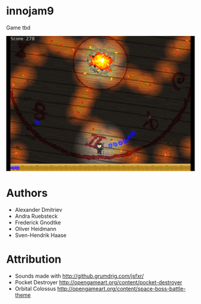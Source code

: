 # innojam9

Game tbd

![](screenshit.png)

# Authors

- Alexander Dmitriev
- Andra Ruebsteck
- Frederick Gnodtke
- Oliver Heidmann
- Sven-Hendrik Haase

# Attribution

- Sounds made with http://github.grumdrig.com/jsfxr/
- Pocket Destroyer http://opengameart.org/content/pocket-destroyer
- Orbital Colossus http://opengameart.org/content/space-boss-battle-theme
